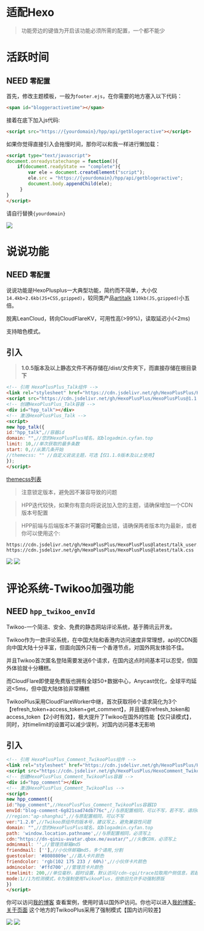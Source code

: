 # 适配Hexo

> 功能旁边的键值为开启该功能必须所需的配置，一个都不能少

# 活跃时间 

## NEED `零配置`

首先，修改主题模板，一般为`footer.ejs`，在你需要的地方塞入以下代码：

```html
<span id="bloggeractivetime"></span>
```

接着在底下加入js代码:

```html
<script src="https://{yourdomain}/hpp/api/getblogeractive"></script>
```

如果你觉得直接引入会拖慢时间，那你可以和我一样进行懒加载：

```html
<script type="text/javascript">
document.onreadystatechange = function(){
    if(document.readyState == "complete"){
        var ele = document.createElement("script");
        ele.src = "https://{yourdomain}/hpp/api/getblogeractive";
        document.body.appendChild(ele);
     }
}
</script>
```

请自行替换`{yourdomain}`

![](https://cdn.jsdelivr.net/gh/HexoPlusPlus/CDN@master/doc_img/b_8.png)

# 说说功能 

## NEED `零配置`

说说功能是HexoPlusplus一大典型功能，简约而不简单，大小仅`14.4kb+2.6kb(JS+CSS,gzipped)`，较同类产品[artitalk](https://artitalk.js.org/) `110kb(JS,gzipped)`小五倍。

脱离LeanCloud，转向CloudFlareKV，可用性高(>99%)，读取延迟小(<2ms)

支持暗色模式。

## 引入

> **1.0.5版本及以上静态文件不再存储在/dist/文件夹下，而直接存储在根目录下**

```html
<!-- 引用 HexoPlusPlus_Talk组件 -->
<link rel="stylesheet" href="https://cdn.jsdelivr.net/gh/HexoPlusPlus/HexoPlusPlus@1.1.2/talk.css" /> 
<script src="https://cdn.jsdelivr.net/gh/HexoPlusPlus/HexoPlusPlus@1.1.2/talk_user.js"></script>
<!-- 创建HexoPlusPlus_Talk容器 -->
<div id="hpp_talk"></div>
<!-- 激活HexoPlusPlus_Talk -->
<script>
new hpp_talk({
id:"hpp_talk",//容器id
domain: "",//您的HexoPlusPlus域名，如blogadmin.cyfan.top
limit: 10,//单次获取的最多条数
start: 0,//从第几条开始
//themecss: "" //自定义说说主题，可选【仅1.1.0版本及以上使用】
});
</script>
```

[themecss列表](/use/plug)

> 注意锁定版本，避免因不兼容导致的问题

> HPP迭代较快，如果你有意向将说说加入您的主题，请确保增加一个CDN版本号配置

> HPP前端与后端版本不兼容时**可能**会出错，请确保两者版本均为最新，或者你可以使用这个:

```url
https://cdn.jsdelivr.net/gh/HexoPlusPlus/HexoPlusPlus@latest/talk_user.js
https://cdn.jsdelivr.net/gh/HexoPlusPlus/HexoPlusPlus@latest/talk.css
```

![](https://cdn.jsdelivr.net/gh/HexoPlusPlus/CDN@master/doc_img/b_9.png)
![](https://cdn.jsdelivr.net/gh/HexoPlusPlus/CDN@master/doc_img/b_10.png)

# 评论系统-Twikoo加强功能 

## NEED `hpp_twikoo_envId`

Twikoo-一个简洁、安全、免费的静态网站评论系统，基于腾讯云开发。

Twikoo作为一款评论系统，在中国大陆和香港内访问速度非常理想，api的CDN面向中国大陆十分丰富，但面向国外只有一个香港节点，对国外网友体验不佳。

并且Twikoo首次匿名登陆需要发送6个请求，在国内这点时间基本可以忍受，但国外体验就十分糟糕。

而CloudFlare即使是免费版也拥有全球50+数据中心，Anycast优化，全球平均延迟<5ms，但中国大陆体验非常糟糕

TwikooPlus采用CloudFlareWorker中继，首次获取将6个请求简化为3个【refresh_token+access_token+get_comment】，并且缓存refresh_token和access_token【2小时有效】，极大提升了Twikoo在国外的性能【仅只读模式】，同时，对timelimit的设置可以减少误判，对国内访问基本无影响

## 引入


```html
<!-- 引用 HexoPlusPlus_Comment_TwikooPlus组件 -->
<link rel="stylesheet" href="https://cdn.jsdelivr.net/gh/HexoPlusPlus/HexoComment_TwikooPlus@main/dist/comment.css" /> 
<script src="https://cdn.jsdelivr.net/gh/HexoPlusPlus/HexoComment_TwikooPlus@main/dist/comment.js"></script>
<!-- 创建HexoPlusPlus_Comment_TwikooPlus容器 -->
<div id="hpp_comment"></div>
<!-- 激活HexoPlusPlus_Comment_TwikooPlus -->
<script>
new hpp_comment({
id:"hpp_comment",//HexoPlusPlus_Comment_TwikooPlus容器ID
envId:"blog-comment-6g821sad74db776c",//与原配置相同，可以不写，若不写，请将mode改为0
//region:"ap-shanghai",//与原配置相同，可以不写
ver:"1.2.0",//Twikoo原组件的版本号，建议写上，避免兼容性问题
domain: "",//您的HexoPlusPlus域名，如blogadmin.cyfan.top
path: 'window.location.pathname',//与原配置相同，必须写上
cdn:"https://dn-qiniu-avatar.qbox.me/avatar/",//头像CDN，必须写上
adminmail: '',//管理员邮箱md5
friendmail: [''],//小伙伴邮箱md5，多个请用,分割
guestcolor: '#8080809e',//路人卡片颜色
friendcolor: 'rgb(102 175 233 / 60%)',//小伙伴卡片颜色
admincolor: '#ffd700',//管理员卡片颜色
timelimit: 200,//单位毫秒，超时设置，默认访问/cdn-cgi/trace拉取用户侧信息，若超过timelimit/位置是CN【中国大陆】/位置是HK【中国香港】则使用Twikoo原生，否则使用TwikooPlus中继
mode:1//1为检测模式，0为强制使用TwikooPlus，但依旧允许手动强制原版
})
</script>
```

你可以访问[我的博客](https://blog.cyfan.top/com/) 查看案例，使用时请以国外IP访问。你也可以进入[我的博客-关于页面](https://blog.cyfan.top/about/) 这个地方的TwikooPlus采用了强制模式【国内访问较差】 

![](https://cdn.jsdelivr.net/gh/HexoPlusPlus/CDN@master/doc_img/b_11.png)
![](https://cdn.jsdelivr.net/gh/HexoPlusPlus/CDN@master/doc_img/b_12.png)

